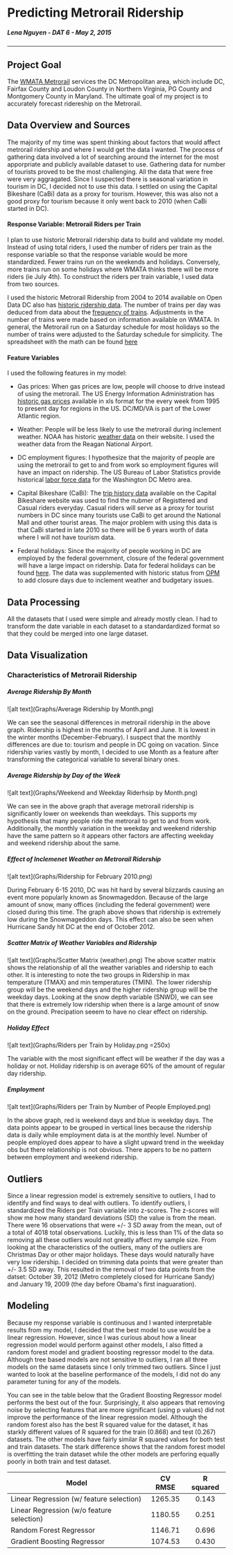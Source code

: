 # Predicting Metrorail Ridership
##### Lena Nguyen - DAT 6 - May 2, 2015
---
## Project Goal
The [WMATA Metrorail](http://www.wmata.com) services the DC Metropolitan area, which include DC, Fairfax County and Loudon County in Northern Virginia, PG County and Montgomery County in Maryland. The ultimate goal of my project is to accurately forecast ridereship on the Metrorail.

## Data Overview and Sources
The majority of my time was spent thinking about factors that would affect metrorail ridership and where I would get the data I wanted. The process of gathering data involved a lot of searching around the internet for the most apporpriate and publicly available dataset to use. Gathering data for number of tourists proved to be the most challenging. All the data that were free were very aggragated. Since I suspected there is seasonal variation in tourism in DC, I decided not to use this data. I settled on using the Capital Bikeshare (CaBi) data as a proxy for tourism. However, this was also not a good proxy for tourism because it only went back to 2010 (when CaBi started in DC). 

#### Response Variable: Metrorail Riders per Train
I plan to use historic Metrorail ridership data to build and validate my model. Instead of using total riders, I used the number of riders per train as the response variable so that the response variable would be more standardized. Fewer trains run on the weekends and holidays. Conversely, more trains run on some holidays where WMATA thinks there will be more riders (ie July 4th). To construct the riders per train variable, I used data from two sources. 

I used the historic Metrorail Ridership from 2004 to 2014 available on Open Data DC also has [historic ridership data](http://www.opendatadc.org/dataset/wmata-metrorail-ridership-by-date). The number of trains per day was deduced from data about the [frequency of trains](http://www.wmata.com/rail/frequency.cfm). Adjustments in the number of trains were made based on information available on WMATA. In general, the Metrorail run on a Saturday schedule for most holidays so the number of trains were adjusted to the Saturday schedule for simplicity. The spreadsheet with the math can be found [here](http://www.wmata.com/rail/frequency.cfm)

#### Feature Variables
I used the following features in my model:
* Gas prices: When gas prices are low, people will choose to drive instead of using the metrorail. The US Energy Information Administration has [historic gas prices](http://www.eia.gov/dnav/pet/hist/LeafHandler.ashx?n=PET&s=EMM_EPMRR_PTE_R1Z_DPG&f=W) available in xls format for the every week from 1995 to present day for regions in the US. DC/MD/VA is part of the Lower Atlantic region.

* Weather: People will be less likely to use the metrorail during inclement weather. NOAA has historic [weather data](http://www.ncdc.noaa.gov/cdo-web/datatools) on their website. I used the weather data from the Reagan National Airport.

* DC employment figures: I hypothesize that the majority of people are using the metrorail to get to and from work so employment figures will have an impact on ridership. The US Bureau of Labor Statistics provide historical [labor force data](http://www.bls.gov/eag/eag.dc_washington_md.htm) for the Washington DC Metro area. 

* Capital Bikeshare (CaBi): The [trip history data](https://www.capitalbikeshare.com/trip-history-data) available on the Capital Bikeshare website was used to find the nubmer of Registtered and Casual riders everyday. Casual riders will serve as a proxy for tourist numbers in DC since many tourists use CaBi to get around the National Mall and other tourist areas. The major problem with using this data is that CaBi started in late 2010 so there will be 6 years worth of data where I will not have tourism data. 

* Federal holidays: Since the majority of people working in DC are employed by the federal government, closure of the federal government will have a large impact on ridership. Data for federal holidays can be found [here](https://catalog.data.gov/dataset/federal-holidays). The data was supplemented with historic status from [OPM](http://www.opm.gov/policy-data-oversight/snow-dismissal-procedures/status-archives/) to add closure days due to inclement weather and budgetary issues.

## Data Processing
All the datasets that I used were simple and already mostly clean.  I had to transform the date variable in each dataset to a standardardized format so that they could be merged into one large dataset. 

## Data Visualization
### Characteristics of Metrorail Ridership
##### Average Ridership By Month
![alt text](Graphs/Average Ridership by Month.png)

We can see the seasonal differences in metrorail ridership in the above graph. Ridership is highest in the months of April and June. It is lowest in the winter months (December-February). I suspect that the monthly differences are due to: tourism and people in DC going on vacation. Since ridership varies vastly by month, I decided to use Month as a feature after transforming the categorical variable to several binary ones. 

##### Average Ridership by Day of the Week
![alt text](Graphs/Weekend and Weekday Riderhsip by Month.png)

We can see in the above graph that average metrorail ridership is significantly lower on weekends than weekdays. This supports my hypothesis that many people ride the metrorail to get to and from work. Additionally, the monthly variation in the weekday and weekend ridership have the same pattern so it appears other factors are affecting weekday and weekend ridership about the same. 

##### Effect of Inclemenet Weather on Metrorail Ridership
![alt text](Graphs/Ridership for February 2010.png)

During February 6-15 2010, DC was hit hard by several blizzards causing an event more popularly known as Snowmageddon. Because of the large amount of snow, many offices (including the federal government) were closed during this time. The graph above shows that ridership is extremely low during the Snowmageddon days. This effect can also be seen when Hurricane Sandy hit DC at the end of October 2012. 

##### Scatter Matrix of Weather Variables and Ridership
![alt text](Graphs/Scatter Matrix (weather).png)
The above scatter matrix shows the relationship of all the weather variables and ridership to each other. It is interesting to note the two groups in Ridership in max temperature (TMAX) and min temperatures (TMIN). The lower ridership group will be the weekend days and the higher ridership group will be the weekday days. Looking at the snow depth variable (SNWD), we can see that there is extremely low ridership when there is a large amount of snow on the ground. Precipation seeem to have no clear effect on ridership.

##### Holiday Effect
![alt text](Graphs/Riders per Train by Holiday.png =250x)

The variable with the most significant effect will be weather if the day was a holiday or not. Holiday ridership is on average 60% of the amount of regular day ridership. 

##### Employment
![alt text](Graphs/Riders per Train by Number of People Employed.png)

In the above graph, red is weekend days and blue is weekday days. The data points appear to be grouped in vertical lines because the ridership data is daily while employment data is at the monthly level. Number of people employed does appear to have a slight upward trend in the weekday obs but there relationship is not obvious. There appers to be no pattern between employment and weekend ridership.

## Outliers
Since a linear regression model is extremely sensitive to outliers, I had to identify and find ways to deal with outliers. To identify outliers, I standardized the Riders per Train variable into z-scores. The z-scores will show me how many standard deviations (SD) the value is from the mean. There were 16 observations that were +/- 3 SD away from the mean, out of a total of 4018 total observations. Luckily, this is less than 1% of the data so removing all these outliers would not greatly affect my sample size. From looking at the characteristics of the outliers, many of the outliers are Christmas Day or other major holidays. These days would naturally have very low ridership. I decided on trimming data points that were greater than +/- 3.5 SD away. This resulted in the removal of two data points from the datset: October 39, 2012 (Metro completely closed for Hurricane Sandy) and January 19, 2009 (the day before Obama's first inaguaration).

## Modeling
Because my response variable is continuous and I wanted interpretable results from my model, I decided that the best model to use would be a linear regression. However, since I was curious about how a linear regression model would perform against other models, I also fitted a random forest model and gradient boosting regressor model to the data. Although tree based models are not sensitive to outliers, I ran all three models on the same datasets since I only trimmed two outliers. Since I just wanted to look at the baseline performance of the models, I did not do any parameter tuning for any of the models. 

You can see in the table below that the Gradient Boosting Regressor model performs the best out of the four. Surprisingly, it also appears that removing noise by selecting features that are more significant (using p values) did not improve the performance of the linear regression model. Although the random forest also has the best R squared value for the dataset, it has starkly different values of R squared for the train (0.868) and test (0.267) datasets. The other models have fairly similar R squared values for both test and train datasets. The stark difference shows that the random forest model is overfitting the train dataset while the other models are perforing equally poorly in both train and test dataset.

| Model       								| CV RMSE   | R squared |
| ------------------------------------------|:---------:|:----------:
| Linear Regression (w/ feature selection)  | 1265.35 	| 0.143		|
| Linear Regression (w/o feature selection) | 1180.55	| 0.251		|
| Random Forest Regressor     				| 1146.71   | 0.696		|
| Gradient Boosting Regressor				| 1074.53  	| 0.430		|




